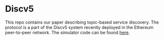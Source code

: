 # Discv5

This repo contains our paper describing topic-based service discovery. The protocol is a part of the Discv5 system recently deployed in the Ethereum peer-to-peer network. The simulator code can be found [here](https://github.com/datahop/p2p-service-discovery).
